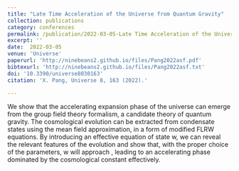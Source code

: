 ```yaml
---  
title: "Late Time Acceleration of the Universe from Quantum Gravity"
collection: publications
category: conferences
permalink: /publication/2022-03-05-Late Time Acceleration of the Universe from Quantum Gravity
excerpt: ''
date:  2022-03-05
venue: 'Universe'
paperurl: 'http://ninebeans2.github.io/files/Pang2022asf.pdf'
bibtexurl: 'http://ninebeans2.github.io/files/Pang2022asf.txt'
doi: '10.3390/universe8030163'
citation: 'X. Pang, Universe 8, 163 (2022).'

---  
```


We show that the accelerating expansion phase of the universe can emerge from the group field theory formalism, a candidate theory of quantum gravity. The cosmological evolution can be extracted from condensate states using the mean field approximation, in a form of modified FLRW equations. By introducing an effective equation of state w, we can reveal the relevant features of the evolution and show that, with the proper choice of the parameters, w will approach , leading to an accelerating phase dominated by the cosmological constant effectively.

